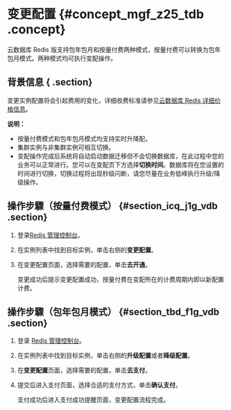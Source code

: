 # 变更配置 {#concept_mgf_z25_tdb .concept}

云数据库 Redis 版支持包年包月和按量付费两种模式，按量付费可以转换为包年包月模式。两种模式均可执行变配操作。

## 背景信息 { .section}

变更实例配置将会引起费用的变化，详细收费标准请参见[云数据库 Redis 详细价格信息](https://www.aliyun.com/price/product?#/kvstore/detail)。

**说明：** 

-   按量付费模式和包年包月模式均支持实时升降配。
-   集群实例与非集群实例可相互切换。
-   变配操作完成后系统将自动启动数据迁移但不会切换数据库，在此过程中您的业务可以正常进行。您可以在变配页下方选择**切换时间**。数据库将在您设置的时间进行切换，切换过程将出现秒级闪断，请您尽量在业务低峰执行升级/降级操作。

## 操作步驟（按量付费模式） {#section_icq_j1g_vdb .section}

1.  登录[Redis 管理控制台](https://kvstore.console.aliyun.com/)。
2.  在实例列表中找到目标实例，单击右侧的**变更配置**。
3.  在变更配置页面，选择需要的配置，单击**去开通**。

    变更成功后提示变更配置成功，按量付费在变配所在的计费周期内即以新配置计费。


## 操作步驟（包年包月模式） {#section_tbd_f1g_vdb .section}

1.  登录 [Redis 管理控制台](https://kvstore.console.aliyun.com/)。
2.  在实例列表中找到目标实例，单击右侧的**升级配置**或者**降级配置**。
3.  在**变更配置**页面，选择需要的配置，单击**去支付**。
4.  提交后进入支付页面，选择合适的支付方式，单击**确认支付**。

    支付成功后进入支付成功提醒页面，变更配置流程完成。


